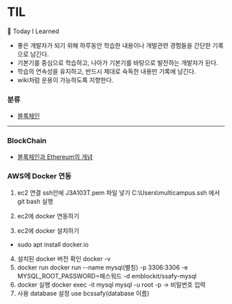 # TIL

📝 Today I Learned
- 좋은 개발자가 되기 위해 하루동안 학습한 내용이나 개발관련 경험들을 간단한 기록으로 남긴다.
- 기본기를 중심으로 학습하고, 나아가 기본기를 바탕으로 발전하는 개발자가 된다.
- 학습의 연속성을 유지하고, 반드시 제대로 숙독한 내용만 기록에 남긴다.
- wiki처럼 운용이 가능하도록 지향한다.

### 분류
- [블록체인](BlockChain)

<hr>

### BlockChain
- [블록체인과 Ethereum의 개념](https://github.com/yeon-hee/TIL/blob/master/BlockChain/BlockChain%20and%20Ethereum.md)

### AWS에 Docker 연동

1. ec2 연결 
ssh안에 J3A103T.pem 파일 넣기
C:\Users\multicampus\.ssh 에서 git bash 실행

2. ec2에 docker 연동하기 
3. ec2에 docker 설치하기
- sudo apt install docker.io  
4. 설치된 docker 버전 확인
docker -v 
5. docker run
docker run --name mysql(별칭) -p 3306:3306 -e MYSQL_ROOT_PASSWORD=패스워드 -d emblockit/ssafy-mysql
6. docker 실행
docker exec -it mysql mysql -u root -p -> 비밀번호 입력
7. 사용 database 설정
use bcssafy(database 이름) 


